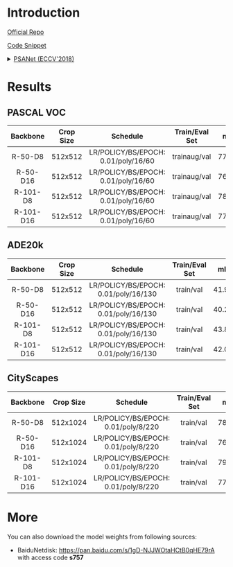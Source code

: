 # Introduction

<a href="https://github.com/hszhao/PSANet">Official Repo</a>

<a href="https://github.com/SegmentationBLWX/sssegmentation/tree/main/ssseg/modules/models/psanet">Code Snippet</a>

<details>
<summary align="left"><a href="https://openaccess.thecvf.com/content_ECCV_2018/papers/Hengshuang_Zhao_PSANet_Point-wise_Spatial_ECCV_2018_paper.pdf">PSANet (ECCV'2018)</a></summary>

```latex
@inproceedings{zhao2018psanet,
    title={Psanet: Point-wise spatial attention network for scene parsing},
    author={Zhao, Hengshuang and Zhang, Yi and Liu, Shu and Shi, Jianping and Change Loy, Chen and Lin, Dahua and Jia, Jiaya},
    booktitle={Proceedings of the European Conference on Computer Vision (ECCV)},
    pages={267--283},
    year={2018}
}
```

</details>


# Results

## PASCAL VOC
| Backbone  | Crop Size  | Schedule                             | Train/Eval Set  | mIoU   | Download                 |
| :-:       | :-:        | :-:                                  | :-:             | :-:    | :-:                      |
| R-50-D8   | 512x512    | LR/POLICY/BS/EPOCH: 0.01/poly/16/60  | trainaug/val    | 77.06% | [model](https://github.com/SegmentationBLWX/modelstore/releases/download/ssseg_psanet/psanet_resnet50os8_voc_train.pth) &#124; [log](https://github.com/SegmentationBLWX/modelstore/releases/download/ssseg_psanet/psanet_resnet50os8_voc_train.log) |
| R-50-D16  | 512x512    | LR/POLICY/BS/EPOCH: 0.01/poly/16/60  | trainaug/val    | 76.92% | [model](https://github.com/SegmentationBLWX/modelstore/releases/download/ssseg_psanet/psanet_resnet50os16_voc_train.pth) &#124; [log](https://github.com/SegmentationBLWX/modelstore/releases/download/ssseg_psanet/psanet_resnet50os16_voc_train.log) |
| R-101-D8  | 512x512    | LR/POLICY/BS/EPOCH: 0.01/poly/16/60  | trainaug/val    | 78.97% | [model](https://github.com/SegmentationBLWX/modelstore/releases/download/ssseg_psanet/psanet_resnet101os8_voc_train.pth) &#124; [log](https://github.com/SegmentationBLWX/modelstore/releases/download/ssseg_psanet/psanet_resnet101os8_voc_train.log) |
| R-101-D16 | 512x512    | LR/POLICY/BS/EPOCH: 0.01/poly/16/60  | trainaug/val    | 77.90% | [model](https://github.com/SegmentationBLWX/modelstore/releases/download/ssseg_psanet/psanet_resnet101os16_voc_train.pth) &#124; [log](https://github.com/SegmentationBLWX/modelstore/releases/download/ssseg_psanet/psanet_resnet101os16_voc_train.log) |

## ADE20k
| Backbone  | Crop Size  | Schedule                             | Train/Eval Set  | mIoU   | Download                 |
| :-:       | :-:        | :-:                                  | :-:             | :-:    | :-:                      |
| R-50-D8   | 512x512    | LR/POLICY/BS/EPOCH: 0.01/poly/16/130 | train/val       | 41.99% | [model](https://github.com/SegmentationBLWX/modelstore/releases/download/ssseg_psanet/psanet_resnet50os8_ade20k_train.pth) &#124; [log](https://github.com/SegmentationBLWX/modelstore/releases/download/ssseg_psanet/psanet_resnet50os8_ade20k_train.log) |
| R-50-D16  | 512x512    | LR/POLICY/BS/EPOCH: 0.01/poly/16/130 | train/val       | 40.26% | [model](https://github.com/SegmentationBLWX/modelstore/releases/download/ssseg_psanet/psanet_resnet50os16_ade20k_train.pth) &#124; [log](https://github.com/SegmentationBLWX/modelstore/releases/download/ssseg_psanet/psanet_resnet50os16_ade20k_train.log) |
| R-101-D8  | 512x512    | LR/POLICY/BS/EPOCH: 0.01/poly/16/130 | train/val       | 43.85% | [model](https://github.com/SegmentationBLWX/modelstore/releases/download/ssseg_psanet/psanet_resnet101os8_ade20k_train.pth) &#124; [log](https://github.com/SegmentationBLWX/modelstore/releases/download/ssseg_psanet/psanet_resnet101os8_ade20k_train.log) |
| R-101-D16 | 512x512    | LR/POLICY/BS/EPOCH: 0.01/poly/16/130 | train/val       | 42.05% | [model](https://github.com/SegmentationBLWX/modelstore/releases/download/ssseg_psanet/psanet_resnet101os16_ade20k_train.pth) &#124; [log](https://github.com/SegmentationBLWX/modelstore/releases/download/ssseg_psanet/psanet_resnet101os16_ade20k_train.log) |

## CityScapes
| Backbone  | Crop Size  | Schedule                             | Train/Eval Set  | mIoU   | Download                 |
| :-:       | :-:        | :-:                                  | :-:             | :-:    | :-:                      |
| R-50-D8   | 512x1024   | LR/POLICY/BS/EPOCH: 0.01/poly/8/220  | train/val       | 78.88% | [model](https://github.com/SegmentationBLWX/modelstore/releases/download/ssseg_psanet/psanet_resnet50os8_cityscapes_train.pth) &#124; [log](https://github.com/SegmentationBLWX/modelstore/releases/download/ssseg_psanet/psanet_resnet50os8_cityscapes_train.log) |
| R-50-D16  | 512x1024   | LR/POLICY/BS/EPOCH: 0.01/poly/8/220  | train/val       | 76.66% | [model](https://github.com/SegmentationBLWX/modelstore/releases/download/ssseg_psanet/psanet_resnet50os16_cityscapes_train.pth) &#124; [log](https://github.com/SegmentationBLWX/modelstore/releases/download/ssseg_psanet/psanet_resnet50os16_cityscapes_train.log) |
| R-101-D8  | 512x1024   | LR/POLICY/BS/EPOCH: 0.01/poly/8/220  | train/val       | 79.65% | [model](https://github.com/SegmentationBLWX/modelstore/releases/download/ssseg_psanet/psanet_resnet101os8_cityscapes_train.pth) &#124; [log](https://github.com/SegmentationBLWX/modelstore/releases/download/ssseg_psanet/psanet_resnet101os8_cityscapes_train.log) |
| R-101-D16 | 512x1024   | LR/POLICY/BS/EPOCH: 0.01/poly/8/220  | train/val       | 77.04% | [model](https://github.com/SegmentationBLWX/modelstore/releases/download/ssseg_psanet/psanet_resnet101os16_cityscapes_train.pth) &#124; [log](https://github.com/SegmentationBLWX/modelstore/releases/download/ssseg_psanet/psanet_resnet101os16_cityscapes_train.log) |


# More
You can also download the model weights from following sources:
- BaiduNetdisk: https://pan.baidu.com/s/1gD-NJJWOtaHCtB0qHE79rA with access code **s757**